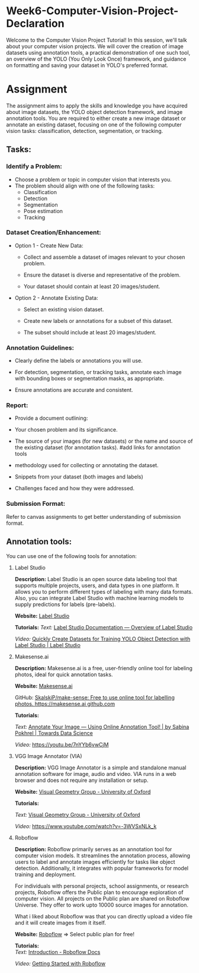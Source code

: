 # Week6-Computer-Vision-Project-Declaration

Welcome to the Computer Vision Project Tutorial! In this session, we'll talk about your computer vision projects. We will cover the creation of image datasets using annotation tools, a practical demonstration of one such tool, an overview of the YOLO (You Only Look Once) framework, and guidance on formatting and saving your dataset in YOLO's preferred format.

# Assignment
The assignment aims to apply the skills and knowledge you have acquired about image datasets, the YOLO object detection framework, and image annotation tools. You are required to either create a new image dataset or annotate an existing dataset, focusing on one of the following computer vision tasks: classification, detection, segmentation, or tracking. 

 
 ## Tasks: 
 ### Identify a Problem: 
- Choose a problem or topic in computer vision that interests you. 
- The problem should align with one of the following tasks: 
  - Classification 
  - Detection 
  - Segmentation 
  - Pose estimation 
  - Tracking 
### Dataset Creation/Enhancement: 
- Option 1 - Create New Data: 

    - Collect and assemble a dataset of images relevant to your chosen problem. 

    - Ensure the dataset is diverse and representative of the problem. 

    - Your dataset should contain at least 20 images/student. 
- Option 2 - Annotate Existing Data: 

    - Select an existing vision dataset. 

    - Create new labels or annotations for a subset of this dataset. 

    - The subset should include at least 20 images/student. 
### Annotation Guidelines: 

  - Clearly define the labels or annotations you will use. 

  - For detection, segmentation, or tracking tasks, annotate each image with bounding boxes or segmentation masks, as appropriate. 

  - Ensure annotations are accurate and consistent. 
### Report: 

  - Provide a document outlining: 

  - Your chosen problem and its significance. 

  - The source of your images (for new datasets) or the name and source of the existing dataset (for annotation tasks). #add links for annotation tools 

  -  methodology used for collecting or annotating the dataset. 

  - Snippets from your dataset (both images and labels) 

  - Challenges faced and how they were addressed. 
### Submission Format: 
Refer to canvas assignments to get better understanding of submission format.

 

 

## Annotation tools: 

You can use one of the following tools for annotation: 

1. Label Studio 

    **Description:** Label Studio is an open source data labeling tool that supports multiple projects, users, and data types in one platform. It allows you to perform different types of labeling with many data formats. Also, you can integrate Label Studio with machine learning models to supply predictions for labels (pre-labels). 

    **Website:** [Label Studio](https://labelstud.io/)

    **Tutorials:** 
      *Text:* [Label Studio Documentation — Overview of Label Studio](https://labelstud.io/guide/get_started.html#Quick-start)
   
      *Video:* [Quickly Create Datasets for Training YOLO Object Detection with Label Studio | Label Studio](https://labelstud.io/blog/quickly-create-datasets-for-training-yolo-object-detection-with-label-studio/) 

 

3. Makesense.ai 

    **Description:** Makesense.ai is a free, user-friendly online tool for labeling photos, ideal for quick annotation tasks. 

   **Website:** [Makesense.ai](https://www.makesense.ai/) 

    GitHub: [SkalskiP/make-sense: Free to use online tool for labelling photos. https://makesense.ai github.com](https://github.com/SkalskiP/make-sense)

    **Tutorials:** 

      *Text:* [Annotate Your Image — Using Online Annotation Tool! | by Sabina Pokhrel | Towards Data Science](https://towardsdatascience.com/annotate-your-image-using-online-annotation-tool-52d0a742daff) 

     *Video:* https://youtu.be/7nYYb6vwCjM 

 

4. VGG Image Annotator (VIA) 

    **Description:** VGG Image Annotator is a simple and standalone manual annotation software for image, audio and video. VIA runs in a web browser and does not require any installation or setup. 

    **Website:** [Visual Geometry Group - University of Oxford](https://www.robots.ox.ac.uk/~vgg/software/via/) 

    **Tutorials:** 

      *Text:*   [Visual Geometry Group - University of Oxford](https://www.robots.ox.ac.uk/~vgg/software/via/) 

      *Video:* https://www.youtube.com/watch?v=-3WVSxNLk_k 

 

5. Roboflow 

     **Description:**  Roboflow primarily serves as an annotation tool for computer vision models. It streamlines the annotation process, allowing users to label and annotate images efficiently for tasks like object detection. Additionally, it integrates with popular frameworks for model training and deployment. 

      For individuals with personal projects, school assignments, or research projects, Roboflow offers the Public plan to encourage exploration of computer vision. All projects on the Public plan are shared on Roboflow Universe. They offer to work upto 10000 source images for annotation.  

      What i liked about Roboflow was that you can directly upload a video file and it will create images from it itself.  

     **Website:** [Roboflow](https://roboflow.com) => Select public plan for free! 

    **Tutorials:**  
      *Text:*  [Introduction - Roboflow Docs](https://docs.roboflow.com/)
   
      *Video:* [Getting Started with Roboflow](https://www.youtube.com/watch?v=O-ZPxTpb2Yg) 

 



 

 

 
